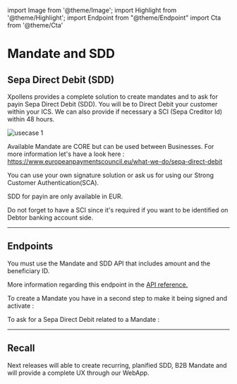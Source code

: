 import Image from '@theme/Image';
import Highlight from '@theme/Highlight';
import Endpoint from "@theme/Endpoint"
import Cta from '@theme/Cta'

# Mandate and SDD

## Sepa Direct Debit (SDD)


Xpollens provides a complete solution to create mandates and to ask for payin Sepa Direct Debit (SDD). You will be to Direct Debit your customer within your ICS. We can also provide if necessary a SCI (Sepa Creditor Id) within 48 hours. 


<Image src="docs/MANDATE.png" alt="usecase 1"/>



<Highlight type="tip">

Available Mandate are CORE but can be used between Businesses. For more information let's have a look here : https://www.europeanpaymentscouncil.eu/what-we-do/sepa-direct-debit

</Highlight>

<Highlight type="tip">

You can use your own signature solution or ask us for using our Strong Customer Authentication(SCA). 
  
</Highlight>

<Highlight type="caution">

SDD for payin are only available in EUR.

</Highlight>

<Highlight type="danger">

Do not forget to have a SCI since it's required if you want to be identified on Debtor banking account side.

</Highlight>

---


## Endpoints

You must use the Mandate and SDD API that includes amount and the beneficiary ID.

More information regarding this endpoint in the [API reference.](/api/SDD)

To create a Mandate you have in a second step to make it being signed and activate :

<Endpoint apiUrl="/v1.1/Transfers.Bib" path="/api/v1.1/users/{appuserId}/mandates" method="post"/>

To ask for a Sepa Direct Debit related to a Mandate :

<Endpoint apiUrl="/v1.1/Transfers.Bib" path="/api/v1.1/users/{userId}/payins/directdebits" method="post"/>

<!-- <Endpoint apiUrl="/v1.0/migrationProxy" path="​/api/v2.0/users/{userid}/cards/{id}" method="delete"/> -->

---
## Recall

Next releases will able to create recurring, planified SDD, B2B Mandate and will provide a complete UX through our WebApp.

